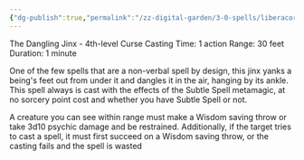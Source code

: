 ```yaml
---
{"dg-publish":true,"permalink":"/zz-digital-garden/3-0-spells/liberacorpus-and-levicorpus/"}
---
```


The Dangling Jinx - 4th-level Curse 
Casting Time: 1 action 
Range: 30 feet 
Duration: 1 minute

One of the few spells that are a non-verbal spell by design, this jinx yanks a being's feet out from under it and dangles it in the air, hanging by its ankle. This spell always is cast with the effects of the Subtle Spell metamagic, at no sorcery point cost and whether you have Subtle Spell or not. 

A creature you can see within range must make a Wisdom saving throw or take 3d10 psychic damage and be restrained. Additionally, if the target tries to cast a spell, it must first succeed on a Wisdom saving throw, or the casting fails and the spell is wasted